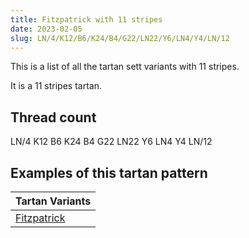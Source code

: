 ```yaml
---
title: Fitzpatrick with 11 stripes
date: 2023-02-05
slug: LN/4/K12/B6/K24/B4/G22/LN22/Y6/LN4/Y4/LN/12
---
```

This is a list of all the tartan sett variants with 11 stripes.

It is a 11 stripes tartan.


## Thread count
LN/4 K12 B6 K24 B4 G22 LN22 Y6 LN4 Y4 LN/12

## Examples of this tartan pattern

| Tartan Variants |
|---------------|
| [Fitzpatrick](/variants/ln/4/k12/b6/k24/b4/g22/ln22/y6/ln4/y4/ln/12-b304080-g008000-k000000-lne0e0e0-yf0c000)||
